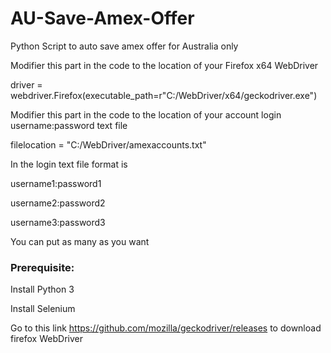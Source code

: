 # AU-Save-Amex-Offer
Python Script to auto save amex offer for Australia only

Modifier this part in the code to the location of your Firefox x64 WebDriver

driver = webdriver.Firefox(executable_path=r"C:/WebDriver/x64/geckodriver.exe")

Modifier this part in the code to the location of your account login username:password text file

filelocation = "C:/WebDriver/amexaccounts.txt"

In the login text file format is

username1:password1

username2:password2

username3:password3

You can put as many as you want

<h3>Prerequisite:</h3>
Install Python 3

Install Selenium

Go to this link https://github.com/mozilla/geckodriver/releases to download firefox WebDriver

